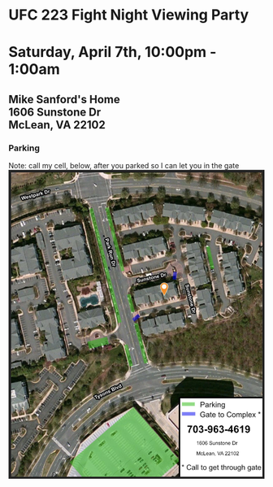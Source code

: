 # UFC 223 Fight Night Viewing Party
# Saturday, April 7th, 10:00pm - 1:00am
## Mike Sanford's Home</br>1606 Sunstone Dr</br>McLean, VA 22102</p>
### Parking
Note: call my cell, below, after you parked so I can let you in the gate
![alt text](./parking.jpg)
